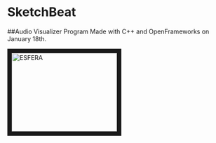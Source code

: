SketchBeat
==========

##Audio Visualizer Program
Made with C++ and OpenFrameworks on January 18th.

<a href="http://www.youtube.com/watch?v=AIplDxpbyRY" target="_blank"><img src="http://img.youtube.com/vi/AIplDxpbyRY/1.jpg" 
alt="ESFERA" width="240" height="180" border="10" /></a>
